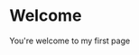 <html>
  <title>My first site</title>
  <body>
    <h1>Welcome</h1>
    <p>You're welcome to my first page</p>
  </body>
</html>
